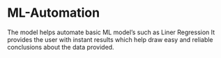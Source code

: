 # ML-Automation
The model helps automate basic ML model’s such as Liner Regression It provides the user with instant results which help draw easy and reliable conclusions about the data provided.
